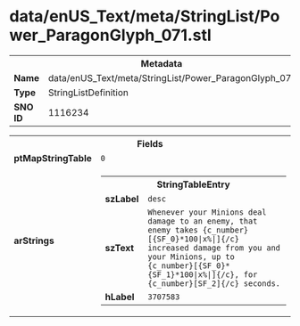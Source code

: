 <h1>data/enUS_Text/meta/StringList/Power_ParagonGlyph_071.stl</h1><table><tr><th colspan="100%">Metadata</th></tr><tr><td><b>Name</b></td><td>data/enUS_Text/meta/StringList/Power_ParagonGlyph_071.stl</td></tr><tr><td><b>Type</b></td><td>StringListDefinition</td></tr><tr><td><b>SNO ID</b></td><td>1116234</td></tr></table>

<table><tr><th colspan="100%">Fields</th></tr><tr><td><b>ptMapStringTable</b></td><td><code>0</code></td></tr><tr><td><b>arStrings</b></td><td><table><tr><th colspan="100%">StringTableEntry</th></tr><tr><td><b>szLabel</b></td><td><code>desc</code></td></tr><tr><td><b>szText</b></td><td><code>Whenever your Minions deal damage to an enemy, that enemy takes {c_number}[{SF_0}*100|x%|]{/c} increased damage from you and your Minions, up to {c_number}[{SF_0}*{SF_1}*100|x%|]{/c}, for {c_number}[SF_2]{/c} seconds.</code></td></tr><tr><td><b>hLabel</b></td><td><code>3707583</code></td></tr></table>


</td></tr></table>

